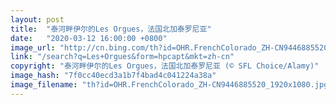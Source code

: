 ```yaml
---
layout: post
title:  "泰河畔伊尔的Les Orgues，法国北加泰罗尼亚"
date:   "2020-03-12 16:00:00 +0800"
image_url: "http://cn.bing.com/th?id=OHR.FrenchColorado_ZH-CN9446885520_1920x1080.jpg&rf=LaDigue_1920x1080.jpg&pid=hp"
link: "/search?q=Les+Orgues&form=hpcapt&mkt=zh-cn"
copyright: "泰河畔伊尔的Les Orgues，法国北加泰罗尼亚 (© SFL Choice/Alamy)"
image_hash: "7f0cc40ecd3a1b7f4bad4c041224a38a"
image_filename: "th?id=OHR.FrenchColorado_ZH-CN9446885520_1920x1080.jpg&rf=LaDigue_1920x1080.jpg&pid=hp"
---
```

